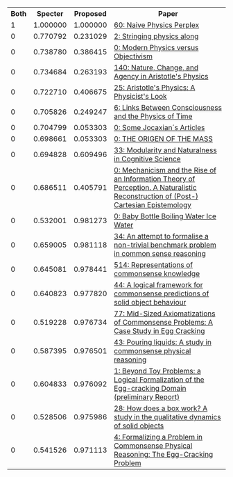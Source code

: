 <html><table><tr>
<th>Both</th>
<th>Specter</th>
<th>Proposed</th>
<th>Paper</th>
</tr>
<tr>
<td>1</td>
<td>1.000000</td>
<td>1.000000</td>
<td><a href="https://www.semanticscholar.org/paper/1615f35d88d2099e3ccb9bb9a3d41f6d385c0082">60: Naive Physics Perplex</a></td>
</tr>
<tr>
<td>0</td>
<td>0.770792</td>
<td>0.231029</td>
<td><a href="https://www.semanticscholar.org/paper/997f0793143b76a2fce4a5b63dfda5ce38dc0566">2: Stringing physics along</a></td>
</tr>
<tr>
<td>0</td>
<td>0.738780</td>
<td>0.386415</td>
<td><a href="https://www.semanticscholar.org/paper/df53c4c3e82c6ffc8303d74a2ef6443de6a5e0e7">0: Modern Physics versus Objectivism</a></td>
</tr>
<tr>
<td>0</td>
<td>0.734684</td>
<td>0.263193</td>
<td><a href="https://www.semanticscholar.org/paper/6a28668cf51e87338f99e9453a356110319396ac">140: Nature, Change, and Agency in Aristotle's Physics</a></td>
</tr>
<tr>
<td>0</td>
<td>0.722710</td>
<td>0.406675</td>
<td><a href="https://www.semanticscholar.org/paper/b084d34fb1692ae7428af67984c9003903ceeb2e">25: Aristotle's Physics: A Physicist's Look</a></td>
</tr>
<tr>
<td>0</td>
<td>0.705826</td>
<td>0.249247</td>
<td><a href="https://www.semanticscholar.org/paper/ce9d366d584ce130b549f276d8b1135d331f8547">6: Links Between Consciousness and the Physics of Time</a></td>
</tr>
<tr>
<td>0</td>
<td>0.704799</td>
<td>0.053303</td>
<td><a href="https://www.semanticscholar.org/paper/5f572707c809cafa00c8edf100160354a92ce953">0: Some Jocaxian´s Articles</a></td>
</tr>
<tr>
<td>0</td>
<td>0.698661</td>
<td>0.053303</td>
<td><a href="https://www.semanticscholar.org/paper/213bb9f429fef589e15dd380d9688e469cb72f35">0: THE ORIGEN OF THE MASS</a></td>
</tr>
<tr>
<td>0</td>
<td>0.694828</td>
<td>0.609496</td>
<td><a href="https://www.semanticscholar.org/paper/dfd56b0caa561f2658768721905477bf0d61e3b3">33: Modularity and Naturalness in Cognitive Science</a></td>
</tr>
<tr>
<td>0</td>
<td>0.686511</td>
<td>0.405791</td>
<td><a href="https://www.semanticscholar.org/paper/b452e44be5f4d1556bf4eb9e55630b32ce397090">0: Mechanicism and the Rise of an Information Theory of Perception. A Naturalistic Reconstruction of (Post-) Cartesian Epistemology</a></td>
</tr>
<tr>
<td>0</td>
<td>0.532001</td>
<td>0.981273</td>
<td><a href="https://www.semanticscholar.org/paper/0cb89b2135496e5ab4d8fef97866a6d9c88b1ba4">0: Baby Bottle Boiling Water Ice Water</a></td>
</tr>
<tr>
<td>0</td>
<td>0.659005</td>
<td>0.981118</td>
<td><a href="https://www.semanticscholar.org/paper/3ac9b13804581e79776d310967e4318437ddd374">34: An attempt to formalise a non-trivial benchmark problem in common sense reasoning</a></td>
</tr>
<tr>
<td>0</td>
<td>0.645081</td>
<td>0.978441</td>
<td><a href="https://www.semanticscholar.org/paper/cf3955f27c54f425c29c372af3aa19778abe2051">514: Representations of commonsense knowledge</a></td>
</tr>
<tr>
<td>0</td>
<td>0.640823</td>
<td>0.977820</td>
<td><a href="https://www.semanticscholar.org/paper/46faa78cf5cc543044ecba088847541e08f68172">44: A logical framework for commonsense predictions of solid object behaviour</a></td>
</tr>
<tr>
<td>0</td>
<td>0.519228</td>
<td>0.976734</td>
<td><a href="https://www.semanticscholar.org/paper/5bdeeeac54606dc90f14dc21a0265581f27df616">77: Mid-Sized Axiomatizations of Commonsense Problems: A Case Study in Egg Cracking</a></td>
</tr>
<tr>
<td>0</td>
<td>0.587395</td>
<td>0.976501</td>
<td><a href="https://www.semanticscholar.org/paper/53a48698f177df2dcd36acf3d9d5d21501b39d20">43: Pouring liquids: A study in commonsense physical reasoning</a></td>
</tr>
<tr>
<td>0</td>
<td>0.604833</td>
<td>0.976092</td>
<td><a href="https://www.semanticscholar.org/paper/75a92a5c00aee43fe3525adf24cea72af38f1ba7">1: Beyond Toy Problems: a Logical Formalization of the Egg-cracking Domain (preliminary Report)</a></td>
</tr>
<tr>
<td>0</td>
<td>0.528506</td>
<td>0.975986</td>
<td><a href="https://www.semanticscholar.org/paper/d9cf24995d896ab529e8d5f3d734f8535b96c5e7">28: How does a box work? A study in the qualitative dynamics of solid objects</a></td>
</tr>
<tr>
<td>0</td>
<td>0.541526</td>
<td>0.971113</td>
<td><a href="https://www.semanticscholar.org/paper/6696dded310ad920832d64ee0d4de15e207ea682">4: Formalizing a Problem in Commonsense Physical Reasoning: The Egg-Cracking Problem</a></td>
</tr>
</table></html>
